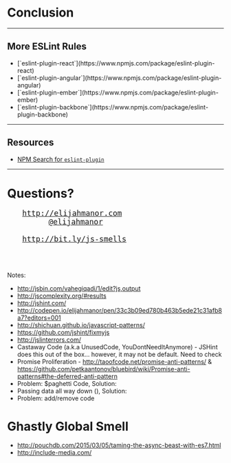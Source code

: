# Conclusion
<!-- .slide: data-title="Conclusion" data-state-"title" -->

------

## More ESLint Rules
<!-- .slide: data-title="Conclusion" data-state="title -->

* <!-- .element class="fragment" --> [`eslint-plugin-react`](https://www.npmjs.com/package/eslint-plugin-react)
* <!-- .element class="fragment" --> [`eslint-plugin-angular`](https://www.npmjs.com/package/eslint-plugin-angular)
* <!-- .element class="fragment" --> [`eslint-plugin-ember`](https://www.npmjs.com/package/eslint-plugin-ember)
* <!-- .element class="fragment" --> [`eslint-plugin-backbone`](https://www.npmjs.com/package/eslint-plugin-backbone)

------

## Resources
<!-- .slide: data-title="Conclusion" data-state-"title" -->

* [NPM Search for `eslint-plugin`](https://www.npmjs.com/search?q=eslint-plugin)

------

# Questions?
<!-- .slide: data-title="Conclusion" data-state-"title" -->

<pre style="font-size: 1.25em; box-shadow: none;">
<a href="http://elijahmanor.com]" style="margin-left: 2em;">http://elijahmanor.com</a>
<a href="http://twitter.com/elijahmanor" style="margin-left: 5.5em;">@elijahmanor</a>
<!-- <a href="mailto:elijahmanor@gmail.com" style="position: absolute; left: 6.1em;">elijahmanor@gmail.com</a> -->
<a href="http://bit.ly/js-smells" style="margin-left: 2em;">http://bit.ly/js-smells</a>
</pre>

<h3 data-store="conclusion-social" contenteditable></h3>

Notes:

* http://jsbin.com/vahegiqadi/1/edit?js,output
* http://jscomplexity.org/#results
* http://jshint.com/
* http://codepen.io/elijahmanor/pen/33c3b09ed780b463b5ede21c31afb8a7?editors=001
* http://shichuan.github.io/javascript-patterns/
* https://github.com/jshint/fixmyjs
* http://jslinterrors.com/
* Castaway Code (a.k.a UnusedCode, YouDontNeedItAnymore) - JSHint does this out of the box... however, it may not be default. Need to check
* Promise Proliferation - http://taoofcode.net/promise-anti-patterns/ &
https://github.com/petkaantonov/bluebird/wiki/Promise-anti-patterns#the-deferred-anti-pattern
* Problem: $paghetti Code, Solution:
* Passing data all way down (), Solution:
* Problem: add/remove code
# Ghastly Global Smell
* http://pouchdb.com/2015/03/05/taming-the-async-beast-with-es7.html
* http://include-media.com/

<pre class="language-javascript clean"><code>


<pre class="language-javascript highlight" data-line="5-10,12,14"><code data-trim>

<pre class="fragment fragment--code language-javascript fragment--small clean"><code data-trim>
